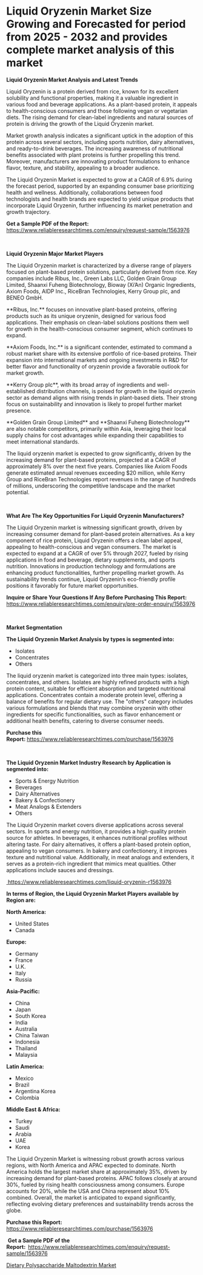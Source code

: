 <p><h1>Liquid Oryzenin Market Size Growing and Forecasted for period from 2025 - 2032 and provides complete market analysis of this market</h1></p><p><strong>Liquid Oryzenin Market Analysis and Latest Trends</strong></p>
<p><p>Liquid Oryzenin is a protein derived from rice, known for its excellent solubility and functional properties, making it a valuable ingredient in various food and beverage applications. As a plant-based protein, it appeals to health-conscious consumers and those following vegan or vegetarian diets. The rising demand for clean-label ingredients and natural sources of protein is driving the growth of the Liquid Oryzenin market.</p><p>Market growth analysis indicates a significant uptick in the adoption of this protein across several sectors, including sports nutrition, dairy alternatives, and ready-to-drink beverages. The increasing awareness of nutritional benefits associated with plant proteins is further propelling this trend. Moreover, manufacturers are innovating product formulations to enhance flavor, texture, and stability, appealing to a broader audience.</p><p>The Liquid Oryzenin Market is expected to grow at a CAGR of 6.9% during the forecast period, supported by an expanding consumer base prioritizing health and wellness. Additionally, collaborations between food technologists and health brands are expected to yield unique products that incorporate Liquid Oryzenin, further influencing its market penetration and growth trajectory.</p></p>
<p><strong>Get a Sample PDF of the Report:&nbsp;</strong> <a href="https://www.reliableresearchtimes.com/enquiry/request-sample/1563976?utm_campaign=2440&utm_medium=2&utm_source=Github&utm_content=ia&utm_term=15022025&utm_id=liquid-oryzenin">https://www.reliableresearchtimes.com/enquiry/request-sample/1563976</a></p>
<p>&nbsp;</p>
<p><strong>Liquid Oryzenin Major Market Players</strong></p>
<p><p>The Liquid Oryzenin market is characterized by a diverse range of players focused on plant-based protein solutions, particularly derived from rice. Key companies include Ribus, Inc., Green Labs LLC, Golden Grain Group Limited, Shaanxi Fuheng Biotechnology, Bioway (Xi’An) Organic Ingredients, Axiom Foods, AIDP Inc., RiceBran Technologies, Kerry Group plc, and BENEO GmbH.</p><p>**Ribus, Inc.** focuses on innovative plant-based proteins, offering products such as its unique oryzenin, designed for various food applications. Their emphasis on clean-label solutions positions them well for growth in the health-conscious consumer segment, which continues to expand.</p><p>**Axiom Foods, Inc.** is a significant contender, estimated to command a robust market share with its extensive portfolio of rice-based proteins. Their expansion into international markets and ongoing investments in R&D for better flavor and functionality of oryzenin provide a favorable outlook for market growth.</p><p>**Kerry Group plc**, with its broad array of ingredients and well-established distribution channels, is poised for growth in the liquid oryzenin sector as demand aligns with rising trends in plant-based diets. Their strong focus on sustainability and innovation is likely to propel further market presence.</p><p>**Golden Grain Group Limited** and **Shaanxi Fuheng Biotechnology** are also notable competitors, primarily within Asia, leveraging their local supply chains for cost advantages while expanding their capabilities to meet international standards.</p><p>The liquid oryzenin market is expected to grow significantly, driven by the increasing demand for plant-based proteins, projected at a CAGR of approximately 8% over the next five years. Companies like Axiom Foods generate estimated annual revenues exceeding $20 million, while Kerry Group and RiceBran Technologies report revenues in the range of hundreds of millions, underscoring the competitive landscape and the market potential.</p></p>
<p>&nbsp;</p>
<p><strong>What Are The Key Opportunities For Liquid Oryzenin Manufacturers?</strong></p>
<p><p>The Liquid Oryzenin market is witnessing significant growth, driven by increasing consumer demand for plant-based protein alternatives. As a key component of rice protein, Liquid Oryzenin offers a clean label appeal, appealing to health-conscious and vegan consumers. The market is expected to expand at a CAGR of over 5% through 2027, fueled by rising applications in food and beverage, dietary supplements, and sports nutrition. Innovations in production technology and formulations are enhancing product functionalities, further propelling market growth. As sustainability trends continue, Liquid Oryzenin’s eco-friendly profile positions it favorably for future market opportunities.</p></p>
<p><strong>Inquire or Share Your Questions If Any Before Purchasing This Report:</strong> <a href="https://www.reliableresearchtimes.com/enquiry/pre-order-enquiry/1563976?utm_campaign=2440&utm_medium=2&utm_source=Github&utm_content=ia&utm_term=15022025&utm_id=liquid-oryzenin">https://www.reliableresearchtimes.com/enquiry/pre-order-enquiry/1563976</a></p>
<p>&nbsp;</p>
<p><strong>Market Segmentation</strong></p>
<p><strong>The Liquid Oryzenin Market Analysis by types is segmented into:</strong></p>
<p><ul><li>Isolates</li><li>Concentrates</li><li>Others</li></ul></p>
<p><p>The liquid oryzenin market is categorized into three main types: isolates, concentrates, and others. Isolates are highly refined products with a high protein content, suitable for efficient absorption and targeted nutritional applications. Concentrates contain a moderate protein level, offering a balance of benefits for regular dietary use. The "others" category includes various formulations and blends that may combine oryzenin with other ingredients for specific functionalities, such as flavor enhancement or additional health benefits, catering to diverse consumer needs.</p></p>
<p><strong>Purchase this Report:&nbsp;</strong><a href="https://www.reliableresearchtimes.com/purchase/1563976?utm_campaign=2440&utm_medium=2&utm_source=Github&utm_content=ia&utm_term=15022025&utm_id=liquid-oryzenin">https://www.reliableresearchtimes.com/purchase/1563976</a></p>
<p>&nbsp;</p>
<p><strong>The Liquid Oryzenin Market Industry Research by Application is segmented into:</strong></p>
<p><ul><li>Sports & Energy Nutrition</li><li>Beverages</li><li>Dairy Alternatives</li><li>Bakery & Confectionery</li><li>Meat Analogs & Extenders</li><li>Others</li></ul></p>
<p><p>The Liquid Oryzenin market covers diverse applications across several sectors. In sports and energy nutrition, it provides a high-quality protein source for athletes. In beverages, it enhances nutritional profiles without altering taste. For dairy alternatives, it offers a plant-based protein option, appealing to vegan consumers. In bakery and confectionery, it improves texture and nutritional value. Additionally, in meat analogs and extenders, it serves as a protein-rich ingredient that mimics meat qualities. Other applications include sauces and dressings.</p></p>
<p><a href="https://www.reliableresearchtimes.com/liquid-oryzenin-r1563976?utm_campaign=2440&utm_medium=2&utm_source=Github&utm_content=ia&utm_term=15022025&utm_id=liquid-oryzenin">&nbsp;https://www.reliableresearchtimes.com/liquid-oryzenin-r1563976</a></p>
<p><strong>In terms of Region, the Liquid Oryzenin Market Players available by Region are:</strong></p>
<p>
    <p> <strong> North America: </strong>
        <ul>
            <li>United States</li>
            <li>Canada</li>
        </ul>
        </p> 
    <p> <strong> Europe: </strong>
        <ul>
            <li>Germany</li>
            <li>France</li>
            <li>U.K.</li>
            <li>Italy</li>
            <li>Russia</li>
        </ul>
        </p> 
    <p> <strong> Asia-Pacific: </strong>
        <ul>
            <li>China</li>
            <li>Japan</li>
            <li>South Korea</li>
            <li>India</li>
            <li>Australia</li>
            <li>China Taiwan</li>
            <li>Indonesia</li>
            <li>Thailand</li>
            <li>Malaysia</li>
        </ul>
        </p> 
    <p> <strong> Latin America: </strong>
        <ul>
            <li>Mexico</li>
            <li>Brazil</li>
            <li>Argentina Korea</li>
            <li>Colombia</li>
        </ul>
        </p> 
    <p> <strong> Middle East & Africa: </strong>
        <ul>
            <li>Turkey</li>
            <li>Saudi</li>
            <li>Arabia</li>
            <li>UAE</li>
            <li>Korea</li>
        </ul>
    </p>
    </p>
<p><p>The Liquid Oryzenin Market is witnessing robust growth across various regions, with North America and APAC expected to dominate. North America holds the largest market share at approximately 35%, driven by increasing demand for plant-based proteins. APAC follows closely at around 30%, fueled by rising health consciousness among consumers. Europe accounts for 20%, while the USA and China represent about 10% combined. Overall, the market is anticipated to expand significantly, reflecting evolving dietary preferences and sustainability trends across the globe.</p></p>
<p><strong>Purchase this Report: </strong><a href="https://www.reliableresearchtimes.com/purchase/1563976?utm_campaign=2440&utm_medium=2&utm_source=Github&utm_content=ia&utm_term=15022025&utm_id=liquid-oryzenin">https://www.reliableresearchtimes.com/purchase/1563976</a></p>
<p>&nbsp;<strong>Get a Sample PDF of the Report:&nbsp;&nbsp;</strong><a href="https://www.reliableresearchtimes.com/enquiry/request-sample/1563976?utm_campaign=2440&utm_medium=2&utm_source=Github&utm_content=ia&utm_term=15022025&utm_id=liquid-oryzenin">https://www.reliableresearchtimes.com/enquiry/request-sample/1563976</a></p>
<p><strong></strong></p>
<p><p><a href="https://github.com/pinzinyaah/Market-Research-Report-List-1/blob/main/dietary-polysaccharide-maltodextrin-market.md?utm_campaign=2440&utm_medium=2&utm_source=Github&utm_content=ia&utm_term=15022025&utm_id=liquid-oryzenin">Dietary Polysaccharide Maltodextrin Market</a></p></p>